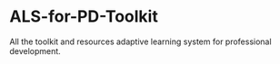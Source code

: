 # ALS-for-PD-Toolkit
All the toolkit and resources adaptive learning system for professional development.
